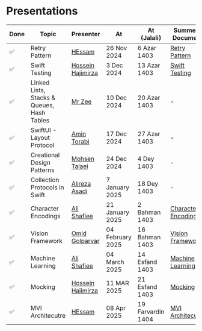 # Presentations

| Done | Topic                                      | Presenter                                                 | At               | At (Jalali)    | Summery Document                                           |
| ---- | ------------------------------------------ | --------------------------------------------------------- | ---------------- | -------------- | ---------------------------------------------------------- |
| ✅   | Retry Pattern                              | [HEssam](https://github.com/helloitshessam)               | 26 Nov 2024      | 6 Azar 1403    | [Retry Pattern](Presentations/retry-pattern.md)            |
| ✅   | Swift Testing                              | [Hossein Hajimirza](https://github.com/hosseinhajiimirza) | 3 Dec 2024       | 13 Azar 1403   | [Swift Testing](Presentations/swift-testing.md)            |
| ✅   | Linked Lists, Stacks & Queues, Hash Tables | [Mr Zee](https://github.com/MrZeeee)                      | 10 Dec 2024      | 20 Azar 1403   | -                                                          |
| ✅   | SwiftUI - Layout Protocol                  | [Amin Torabi](https://github.com/ATMasoumi)               | 17 Dec 2024      | 27 Azar 1403   | -                                                          |
| ✅   | Creational Design Patterns                 | [Mohsen Talaei](https://github.com/talaei66mohsen)        | 24 Dec 2024      | 4 Dey 1403     | -                                                          |
| ✅   | Collection Protocols in Swift              | [Alireza Asadi](https://github.com/Mr-Alirezaa)           | 7 January 2025   | 18 Dey 1403    | -                                                          |
| ✅   | Character Encodings                        | [Ali Shafiee](https://github.com/AliShafiee)              | 21 January 2025  | 2 Bahman 1403  | [Character Encodings](Presentations/character-encoding.md) |
| ✅   | Vision Framework                           | [Omid Golparvar](https://github.com/OmidGolparvar)        | 04 February 2025 | 16 Bahman 1403 | [Vision Framework](Presentations/vision-framework.md)      |
| ✅   | Machine Learning                           | [Ali Shafiee](https://github.com/AliShafiee)              | 04 March 2025    | 14 Esfand 1403 | [Machine Learning](Presentations/MachineLearning/Machine_Learning_Presentation.md)      |
| ✅   | Mocking                                    | [Hossein Hajimirza](https://github.com/hosseinhajiimirza) | 11 MAR 2025      | 21 Esfand 1403 | [Mocking](Presentations/Mocking)                           |
| ✅   | MVI Architecutre                           | [HEssam](https://github.com/helloitshessam)               | 08 Apr 2025      | 19 Farvardin 1404 | [MVI Architecutre](Presentations/MVI)      |
